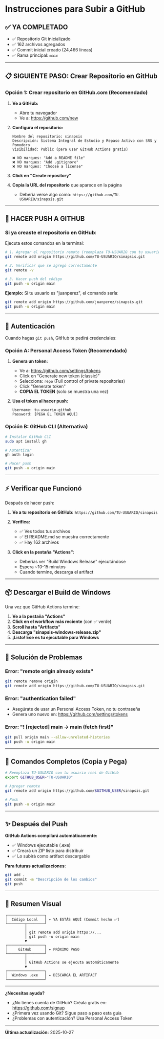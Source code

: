 # Instrucciones para Subir a GitHub

## ✅ YA COMPLETADO

- ✅ Repositorio Git inicializado
- ✅ 162 archivos agregados
- ✅ Commit inicial creado (24,466 líneas)
- ✅ Rama principal: `main`

---

## 📋 SIGUIENTE PASO: Crear Repositorio en GitHub

### Opción 1: Crear repositorio en GitHub.com (Recomendado)

1. **Ve a GitHub:**
   - Abre tu navegador
   - Ve a: https://github.com/new

2. **Configura el repositorio:**
   ```
   Nombre del repositorio: sinapsis
   Descripción: Sistema Integral de Estudio y Repaso Activo con SRS y Pomodoro
   Visibilidad: Public (para usar GitHub Actions gratis)

   ❌ NO marques: "Add a README file"
   ❌ NO marques: "Add .gitignore"
   ❌ NO marques: "Choose a license"
   ```

3. **Click en "Create repository"**

4. **Copia la URL del repositorio** que aparece en la página
   - Debería verse algo como: `https://github.com/TU-USUARIO/sinapsis.git`

---

## 🚀 HACER PUSH A GITHUB

### Si ya creaste el repositorio en GitHub:

Ejecuta estos comandos en la terminal:

```bash
# 1. Agregar el repositorio remoto (reemplaza TU-USUARIO con tu usuario de GitHub)
git remote add origin https://github.com/TU-USUARIO/sinapsis.git

# 2. Verificar que se agregó correctamente
git remote -v

# 3. Hacer push del código
git push -u origin main
```

**Ejemplo:**
Si tu usuario es "juanperez", el comando sería:
```bash
git remote add origin https://github.com/juanperez/sinapsis.git
git push -u origin main
```

---

## 🔐 Autenticación

Cuando hagas `git push`, GitHub te pedirá credenciales:

### Opción A: Personal Access Token (Recomendado)

1. **Genera un token:**
   - Ve a: https://github.com/settings/tokens
   - Click en "Generate new token (classic)"
   - Selecciona: `repo` (Full control of private repositories)
   - Click "Generate token"
   - **COPIA EL TOKEN** (solo se muestra una vez)

2. **Usa el token al hacer push:**
   ```
   Username: tu-usuario-github
   Password: [PEGA EL TOKEN AQUÍ]
   ```

### Opción B: GitHub CLI (Alternativa)

```bash
# Instalar GitHub CLI
sudo apt install gh

# Autenticar
gh auth login

# Hacer push
git push -u origin main
```

---

## ⚡ Verificar que Funcionó

Después de hacer push:

1. **Ve a tu repositorio en GitHub:**
   `https://github.com/TU-USUARIO/sinapsis`

2. **Verifica:**
   - ✅ Ves todos tus archivos
   - ✅ El README.md se muestra correctamente
   - ✅ Hay 162 archivos

3. **Click en la pestaña "Actions":**
   - Deberías ver "Build Windows Release" ejecutándose
   - Espera ~10-15 minutos
   - Cuando termine, descarga el artifact

---

## 📦 Descargar el Build de Windows

Una vez que GitHub Actions termine:

1. **Ve a la pestaña "Actions"**
2. **Click en el workflow más reciente** (con ✅ verde)
3. **Scroll hasta "Artifacts"**
4. **Descarga "sinapsis-windows-release.zip"**
5. **¡Listo! Ese es tu ejecutable para Windows**

---

## 🐛 Solución de Problemas

### Error: "remote origin already exists"
```bash
git remote remove origin
git remote add origin https://github.com/TU-USUARIO/sinapsis.git
```

### Error: "authentication failed"
- Asegúrate de usar un Personal Access Token, no tu contraseña
- Genera uno nuevo en: https://github.com/settings/tokens

### Error: "! [rejected] main -> main (fetch first)"
```bash
git pull origin main --allow-unrelated-histories
git push -u origin main
```

---

## 📝 Comandos Completos (Copia y Pega)

```bash
# Reemplaza TU-USUARIO con tu usuario real de GitHub
export GITHUB_USER="TU-USUARIO"

# Agregar remote
git remote add origin https://github.com/$GITHUB_USER/sinapsis.git

# Push
git push -u origin main
```

---

## ✨ Después del Push

**GitHub Actions compilará automáticamente:**
- ✅ Windows ejecutable (.exe)
- ✅ Creará un ZIP listo para distribuir
- ✅ Lo subirá como artifact descargable

**Para futuras actualizaciones:**
```bash
git add .
git commit -m "Descripción de los cambios"
git push
```

---

## 🎯 Resumen Visual

```
┌─────────────────┐
│  Código Local   │ ← YA ESTÁS AQUÍ (Commit hecho ✅)
└────────┬────────┘
         │
         │ git remote add origin https://...
         │ git push -u origin main
         ▼
┌─────────────────┐
│     GitHub      │ ← PRÓXIMO PASO
└────────┬────────┘
         │
         │ GitHub Actions se ejecuta automáticamente
         ▼
┌─────────────────┐
│  Windows .exe   │ ← DESCARGA EL ARTIFACT
└─────────────────┘
```

---

**¿Necesitas ayuda?**
- ¿No tienes cuenta de GitHub? Créala gratis en: https://github.com/signup
- ¿Primera vez usando Git? Sigue paso a paso esta guía
- ¿Problemas con autenticación? Usa Personal Access Token

---

**Última actualización:** 2025-10-27
